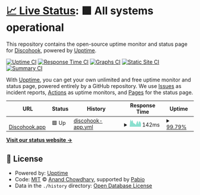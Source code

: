 # [📈 Live Status](https://discohook.github.io/statuspage): <!--live status--> **🟩 All systems operational**

This repository contains the open-source uptime monitor and status page for [Discohook](discohook.app), powered by [Upptime](https://github.com/upptime/upptime).

[![Uptime CI](https://github.com/discohook/statuspage/workflows/Uptime%20CI/badge.svg)](https://github.com/discohook/statuspage/actions?query=workflow%3A%22Uptime+CI%22)
[![Response Time CI](https://github.com/discohook/statuspage/workflows/Response%20Time%20CI/badge.svg)](https://github.com/discohook/statuspage/actions?query=workflow%3A%22Response+Time+CI%22)
[![Graphs CI](https://github.com/discohook/statuspage/workflows/Graphs%20CI/badge.svg)](https://github.com/discohook/statuspage/actions?query=workflow%3A%22Graphs+CI%22)
[![Static Site CI](https://github.com/discohook/statuspage/workflows/Static%20Site%20CI/badge.svg)](https://github.com/discohook/statuspage/actions?query=workflow%3A%22Static+Site+CI%22)
[![Summary CI](https://github.com/discohook/statuspage/workflows/Summary%20CI/badge.svg)](https://github.com/discohook/statuspage/actions?query=workflow%3A%22Summary+CI%22)

With [Upptime](https://upptime.js.org), you can get your own unlimited and free uptime monitor and status page, powered entirely by a GitHub repository. We use [Issues](https://github.com/discohook/statuspage/issues) as incident reports, [Actions](https://github.com/discohook/statuspage/actions) as uptime monitors, and [Pages](https://discohook.github.io/statuspage) for the status page.

<!--start: status pages-->
<!-- This summary is generated by Upptime (https://github.com/upptime/upptime) -->
<!-- Do not edit this manually, your changes will be overwritten -->
<!-- prettier-ignore -->
| URL | Status | History | Response Time | Uptime |
| --- | ------ | ------- | ------------- | ------ |
| <img alt="" src="https://icons.duckduckgo.com/ip3/discohook.app.ico" height="13"> [Discohook.app](https://discohook.app) | 🟩 Up | [discohook-app.yml](https://github.com/discohook/statuspage/commits/HEAD/history/discohook-app.yml) | <details><summary><img alt="Response time graph" src="./graphs/discohook-app/response-time-week.png" height="20"> 142ms</summary><br><a href="https://discohook.github.io/statuspage/history/discohook-app"><img alt="Response time 218" src="https://img.shields.io/endpoint?url=https%3A%2F%2Fraw.githubusercontent.com%2Fdiscohook%2Fstatuspage%2FHEAD%2Fapi%2Fdiscohook-app%2Fresponse-time.json"></a><br><a href="https://discohook.github.io/statuspage/history/discohook-app"><img alt="24-hour response time 102" src="https://img.shields.io/endpoint?url=https%3A%2F%2Fraw.githubusercontent.com%2Fdiscohook%2Fstatuspage%2FHEAD%2Fapi%2Fdiscohook-app%2Fresponse-time-day.json"></a><br><a href="https://discohook.github.io/statuspage/history/discohook-app"><img alt="7-day response time 142" src="https://img.shields.io/endpoint?url=https%3A%2F%2Fraw.githubusercontent.com%2Fdiscohook%2Fstatuspage%2FHEAD%2Fapi%2Fdiscohook-app%2Fresponse-time-week.json"></a><br><a href="https://discohook.github.io/statuspage/history/discohook-app"><img alt="30-day response time 234" src="https://img.shields.io/endpoint?url=https%3A%2F%2Fraw.githubusercontent.com%2Fdiscohook%2Fstatuspage%2FHEAD%2Fapi%2Fdiscohook-app%2Fresponse-time-month.json"></a><br><a href="https://discohook.github.io/statuspage/history/discohook-app"><img alt="1-year response time 218" src="https://img.shields.io/endpoint?url=https%3A%2F%2Fraw.githubusercontent.com%2Fdiscohook%2Fstatuspage%2FHEAD%2Fapi%2Fdiscohook-app%2Fresponse-time-year.json"></a></details> | <details><summary><a href="https://discohook.github.io/statuspage/history/discohook-app">99.79%</a></summary><a href="https://discohook.github.io/statuspage/history/discohook-app"><img alt="All-time uptime 99.97%" src="https://img.shields.io/endpoint?url=https%3A%2F%2Fraw.githubusercontent.com%2Fdiscohook%2Fstatuspage%2FHEAD%2Fapi%2Fdiscohook-app%2Fuptime.json"></a><br><a href="https://discohook.github.io/statuspage/history/discohook-app"><img alt="24-hour uptime 100.00%" src="https://img.shields.io/endpoint?url=https%3A%2F%2Fraw.githubusercontent.com%2Fdiscohook%2Fstatuspage%2FHEAD%2Fapi%2Fdiscohook-app%2Fuptime-day.json"></a><br><a href="https://discohook.github.io/statuspage/history/discohook-app"><img alt="7-day uptime 99.79%" src="https://img.shields.io/endpoint?url=https%3A%2F%2Fraw.githubusercontent.com%2Fdiscohook%2Fstatuspage%2FHEAD%2Fapi%2Fdiscohook-app%2Fuptime-week.json"></a><br><a href="https://discohook.github.io/statuspage/history/discohook-app"><img alt="30-day uptime 99.95%" src="https://img.shields.io/endpoint?url=https%3A%2F%2Fraw.githubusercontent.com%2Fdiscohook%2Fstatuspage%2FHEAD%2Fapi%2Fdiscohook-app%2Fuptime-month.json"></a><br><a href="https://discohook.github.io/statuspage/history/discohook-app"><img alt="1-year uptime 99.97%" src="https://img.shields.io/endpoint?url=https%3A%2F%2Fraw.githubusercontent.com%2Fdiscohook%2Fstatuspage%2FHEAD%2Fapi%2Fdiscohook-app%2Fuptime-year.json"></a></details>

<!--end: status pages-->

[**Visit our status website →**](https://discohook.github.io/statuspage)

## 📄 License

- Powered by: [Upptime](https://github.com/upptime/upptime)
- Code: [MIT](./LICENSE) © [Anand Chowdhary](https://anandchowdhary.com), supported by [Pabio](https://pabio.com)
- Data in the `./history` directory: [Open Database License](https://opendatacommons.org/licenses/odbl/1-0/)
